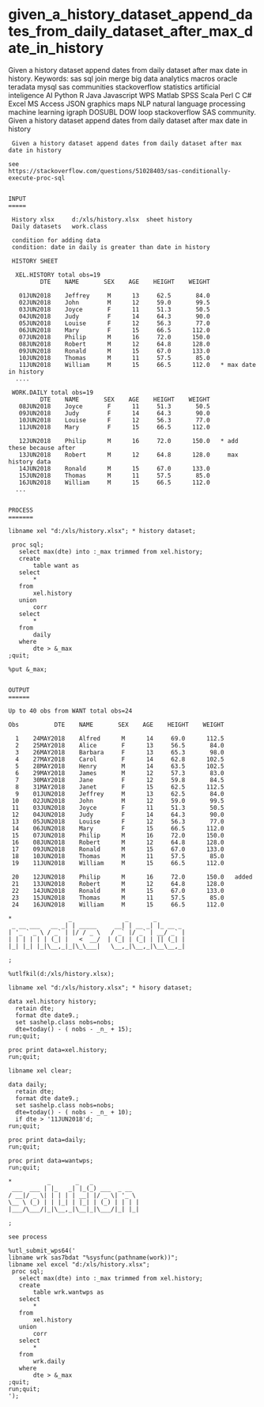 # given_a_history_dataset_append_dates_from_daily_dataset_after_max_date_in_history
Given a history dataset append dates from daily dataset after max date in history.  Keywords: sas sql join merge big data analytics macros oracle teradata mysql sas communities stackoverflow statistics artificial inteligence AI Python R Java Javascript WPS Matlab SPSS Scala Perl C C# Excel MS Access JSON graphics maps NLP natural language processing machine learning igraph DOSUBL DOW loop stackoverflow SAS community.
    Given a history dataset append dates from daily dataset after max date in history

     Given a history dataset append dates from daily dataset after max date in history

    see
    https://stackoverflow.com/questions/51028403/sas-conditionally-execute-proc-sql


    INPUT
    =====

     History xlsx     d:/xls/history.xlsx  sheet history
     Daily datasets   work.class

     condition for adding data
     condition: date in daily is greater than date in history

     HISTORY SHEET

      XEL.HISTORY total obs=19
             DTE    NAME       SEX    AGE    HEIGHT    WEIGHT

       01JUN2018    Jeffrey     M      13     62.5       84.0
       02JUN2018    John        M      12     59.0       99.5
       03JUN2018    Joyce       F      11     51.3       50.5
       04JUN2018    Judy        F      14     64.3       90.0
       05JUN2018    Louise      F      12     56.3       77.0
       06JUN2018    Mary        F      15     66.5      112.0
       07JUN2018    Philip      M      16     72.0      150.0
       08JUN2018    Robert      M      12     64.8      128.0
       09JUN2018    Ronald      M      15     67.0      133.0
       10JUN2018    Thomas      M      11     57.5       85.0
       11JUN2018    William     M      15     66.5      112.0   * max date in history
      ....

     WORK.DAILY total obs=19
             DTE    NAME       SEX    AGE    HEIGHT    WEIGHT
       08JUN2018    Joyce       F      11     51.3       50.5
       09JUN2018    Judy        F      14     64.3       90.0
       10JUN2018    Louise      F      12     56.3       77.0
       11JUN2018    Mary        F      15     66.5      112.0

       12JUN2018    Philip      M      16     72.0      150.0   * add these because after
       13JUN2018    Robert      M      12     64.8      128.0     max history data
       14JUN2018    Ronald      M      15     67.0      133.0
       15JUN2018    Thomas      M      11     57.5       85.0
       16JUN2018    William     M      15     66.5      112.0
      ...


    PROCESS
    =======

    libname xel "d:/xls/history.xlsx"; * history dataset;

     proc sql;
       select max(dte) into :_max trimmed from xel.history;
       create
           table want as
       select
           *
       from
           xel.history
       union
           corr
       select
           *
       from
           daily
       where
           dte > &_max
    ;quit;

    %put &_max;


    OUTPUT
    ======

    Up to 40 obs from WANT total obs=24

    Obs          DTE    NAME       SEX    AGE    HEIGHT    WEIGHT

      1    24MAY2018    Alfred      M      14     69.0      112.5
      2    25MAY2018    Alice       F      13     56.5       84.0
      3    26MAY2018    Barbara     F      13     65.3       98.0
      4    27MAY2018    Carol       F      14     62.8      102.5
      5    28MAY2018    Henry       M      14     63.5      102.5
      6    29MAY2018    James       M      12     57.3       83.0
      7    30MAY2018    Jane        F      12     59.8       84.5
      8    31MAY2018    Janet       F      15     62.5      112.5
      9    01JUN2018    Jeffrey     M      13     62.5       84.0
     10    02JUN2018    John        M      12     59.0       99.5
     11    03JUN2018    Joyce       F      11     51.3       50.5
     12    04JUN2018    Judy        F      14     64.3       90.0
     13    05JUN2018    Louise      F      12     56.3       77.0
     14    06JUN2018    Mary        F      15     66.5      112.0
     15    07JUN2018    Philip      M      16     72.0      150.0
     16    08JUN2018    Robert      M      12     64.8      128.0
     17    09JUN2018    Ronald      M      15     67.0      133.0
     18    10JUN2018    Thomas      M      11     57.5       85.0
     19    11JUN2018    William     M      15     66.5      112.0

     20    12JUN2018    Philip      M      16     72.0      150.0   added
     21    13JUN2018    Robert      M      12     64.8      128.0
     22    14JUN2018    Ronald      M      15     67.0      133.0
     23    15JUN2018    Thomas      M      11     57.5       85.0
     24    16JUN2018    William     M      15     66.5      112.0

    *                _               _       _
     _ __ ___   __ _| | _____     __| | __ _| |_ __ _
    | '_ ` _ \ / _` | |/ / _ \   / _` |/ _` | __/ _` |
    | | | | | | (_| |   <  __/  | (_| | (_| | || (_| |
    |_| |_| |_|\__,_|_|\_\___|   \__,_|\__,_|\__\__,_|

    ;

    %utlfkil(d:/xls/history.xlsx);

    libname xel "d:/xls/history.xlsx"; * hisory dataset;

    data xel.history history;
      retain dte;
      format dte date9.;
      set sashelp.class nobs=nobs;
      dte=today() - ( nobs - _n_ + 15);
    run;quit;

    proc print data=xel.history;
    run;quit;

    libname xel clear;

    data daily;
      retain dte;
      format dte date9.;
      set sashelp.class nobs=nobs;
      dte=today() - ( nobs - _n_ + 10);
      if dte > '11JUN2018'd;
    run;quit;

    proc print data=daily;
    run;quit;

    proc print data=wantwps;
    run;quit;

    *          _       _   _
     ___  ___ | |_   _| |_(_) ___  _ __
    / __|/ _ \| | | | | __| |/ _ \| '_ \
    \__ \ (_) | | |_| | |_| | (_) | | | |
    |___/\___/|_|\__,_|\__|_|\___/|_| |_|

    ;

    see process

    %utl_submit_wps64('
    libname wrk sas7bdat "%sysfunc(pathname(work))";
    libname xel excel "d:/xls/history.xlsx";
     proc sql;
       select max(dte) into :_max trimmed from xel.history;
       create
           table wrk.wantwps as
       select
           *
       from
           xel.history
       union
           corr
       select
           *
       from
           wrk.daily
       where
           dte > &_max
    ;quit;
    run;quit;
    ');


